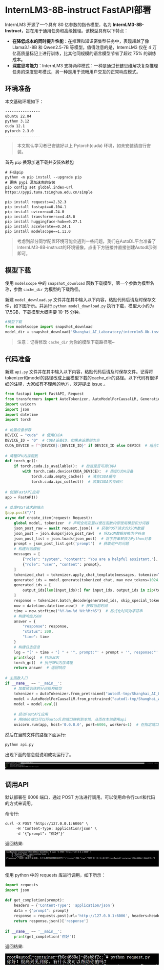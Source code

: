 # InternLM3-8B-instruct FastAPI部署

InternLM3 开源了一个具有 80 亿参数的指令模型，名为 **InternLM3-8B-Instruct**，旨在用于通用任务和高级推理。该模型具有以下特点：

- **在降低成本的同时提升性能**：在推理和知识密集型任务中，表现超越了像 Llama3.1-8B 和 Qwen2.5-7B 等模型。值得注意的是，InternLM3 仅在 4 万亿高质量标记上进行训练，比其他同规模的语言模型节省了超过 75% 的训练成本。
- **深度思考能力**：InternLM3 支持两种模式：一种是通过长链思维解决复杂推理任务的深度思考模式，另一种是用于流畅用户交互的正常响应模式。



## 环境准备

本文基础环境如下：

```
----------------
ubuntu 22.04
python 3.12
cuda 12.1
pytorch 2.3.0
----------------
```

>  本文默认学习者已安装好以上 Pytorch(cuda) 环境，如未安装请自行安装。

首先 `pip` 换源加速下载并安装依赖包

```shell
# 升级pip
python -m pip install --upgrade pip
# 更换 pypi 源加速库的安装
pip config set global.index-url https://pypi.tuna.tsinghua.edu.cn/simple

pip install requests==2.32.3
pip install fastapi==0.104.1
pip install uvicorn==0.24.0
pip install transformers==4.48.0
pip install huggingface-hub==0.27.1
pip install accelerate==0.24.1
pip install modelscope==1.11.0
```

> 考虑到部分同学配置环境可能会遇到一些问题，我们在AutoDL平台准备了InternLM3-8B-instruct的环境镜像，点击下方链接并直接创建Autodl示例即可。 



## 模型下载

使用 `modelscope` 中的 `snapshot_download` 函数下载模型，第一个参数为模型名称，参数 `cache_dir` 为模型的下载路径。

新建 `model_download.py` 文件并在其中输入以下内容，粘贴代码后请及时保存文件，如下图所示。并运行 `python model_download.py` 执行下载，模型大小约为 17.5GB，下载模型大概需要 10-15 分钟。

```python
#模型下载
from modelscope import snapshot_download
model_dir = snapshot_download('Shanghai_AI_Laboratory/internlm3-8b-instruct',cache_dir='/root/autodl-tmp', revision='master')
```

> 注意：记得修改 `cache_dir` 为你的模型下载路径哦~

## 代码准备

新建 `api.py` 文件并在其中输入以下内容，粘贴代码后请及时保存文件。记得将tokenizer和model的路径改成上面模型下载的cache_dir的路径。以下代码有很详细的注释，大家如有不理解的地方，欢迎提出 issue 。

```python
from fastapi import FastAPI, Request
from transformers import AutoTokenizer, AutoModelForCausalLM, GenerationConfig
import uvicorn
import json
import datetime
import torch

# 设置设备参数
DEVICE = "cuda"  # 使用CUDA
DEVICE_ID = "0"  # CUDA设备ID，如果未设置则为空
CUDA_DEVICE = f"{DEVICE}:{DEVICE_ID}" if DEVICE_ID else DEVICE  # 组合CUDA设备信息

# 清理GPU内存函数
def torch_gc():
    if torch.cuda.is_available():  # 检查是否可用CUDA
        with torch.cuda.device(CUDA_DEVICE):  # 指定CUDA设备
            torch.cuda.empty_cache()  # 清空CUDA缓存
            torch.cuda.ipc_collect()  # 收集CUDA内存碎片

# 创建FastAPI应用
app = FastAPI()

# 处理POST请求的端点
@app.post("/")
async def create_item(request: Request):
    global model, tokenizer  # 声明全局变量以便在函数内部使用模型和分词器
    json_post_raw = await request.json()  # 获取POST请求的JSON数据
    json_post = json.dumps(json_post_raw)  # 将JSON数据转换为字符串
    json_post_list = json.loads(json_post)  # 将字符串转换为Python对象
    prompt = json_post_list.get('prompt')  # 获取用户的问题
    # 构建对话模板
    messages = [
        {"role": "system", "content": "You are a helpful assistant."},
        {"role": "user", "content": prompt},
    ]
    tokenized_chat = tokenizer.apply_chat_template(messages, tokenize=True, add_generation_prompt=True, return_tensors="pt").to("cuda")
    generated_ids = model.generate(tokenized_chat, max_new_tokens=1024, temperature=1, repetition_penalty=1.005, top_k=40, top_p=0.8)
    generated_ids = [
        output_ids[len(input_ids):] for input_ids, output_ids in zip(tokenized_chat, generated_ids)
    ]
    response = tokenizer.batch_decode(generated_ids, skip_special_tokens=True)[0]
    now = datetime.datetime.now()  # 获取当前时间
    time = now.strftime("%Y-%m-%d %H:%M:%S")  # 格式化时间为字符串
    # 构建响应JSON
    answer = {
        "response": response,
        "status": 200,
        "time": time
    }
    # 构建日志信息
    log = "[" + time + "] " + '", prompt:"' + prompt + '", response:"' + repr(response) + '"'
    print(log)  # 打印日志
    torch_gc()  # 执行GPU内存清理
    return answer  # 返回响应

# 主函数入口
if __name__ == '__main__':
    # 加载预训练的分词器和模型
    tokenizer = AutoTokenizer.from_pretrained("autodl-tmp/Shanghai_AI_Laboratory/internlm3-8b-instruct", trust_remote_code=True)
    model = AutoModelForCausalLM.from_pretrained("autodl-tmp/Shanghai_AI_Laboratory/internlm3-8b-instruct", torch_dtype=torch.float16, trust_remote_code=True).cuda()
    model = model.eval()

    # 启动FastAPI应用
    # 用6006端口可以将autodl的端口映射到本地，从而在本地使用api
    uvicorn.run(app, host='0.0.0.0', port=6006, workers=1)  # 在指定端口和主机上启动应用
```



然后在当前文件的路径下面运行:

```python
python api.py 
```

出现下面的信息就说明成功运行了。

<img src="images/01-1.png" alt="image-20250118163039715" style="zoom:200%;" />



## 调用API

默认部署在 6006 端口，通过 POST 方法进行调用。可以使用命令行curl和代码的方式来调用。

命令行:

```shell
curl -X POST "http://127.0.0.1:6006" \
     -H 'Content-Type: application/json' \
     -d '{"prompt": "你好"}'
```

返回结果:

![image-20250118163400910](images/01-2.png)



使用 python 中的 requests 库进行调用，如下所示：

```python
import requests
import json

def get_completion(prompt):
    headers = {'Content-Type': 'application/json'}
    data = {"prompt": prompt}
    response = requests.post(url='http://127.0.0.1:6006', headers=headers, data=json.dumps(data))
    return response.json()['response']

if __name__ == '__main__':
    print(get_completion('你好'))
```

返回结果:

![image-20250118163426842](images/01-3.png)



